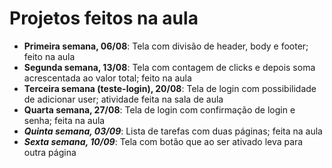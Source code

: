 # Projetos feitos na aula

- **Primeira semana, 06/08**: Tela com divisão de header, body e footer; feito na aula
- **Segunda semana, 13/08**: Tela com contagem de clicks e depois soma acrescentada ao valor total; feito na aula
- **Terceira semana (teste-login), 20/08**: Tela de login com possibilidade de adicionar user; atividade feita na sala de aula
- **Quarta semana, 27/08**: Tela de login com confirmação de login e senha; feita na aula
- ***Quinta semana, 03/09***: Lista de tarefas com duas páginas; feita na aula
- ***Sexta semana, 10/09***: Tela com botão que ao ser ativado leva para outra página


